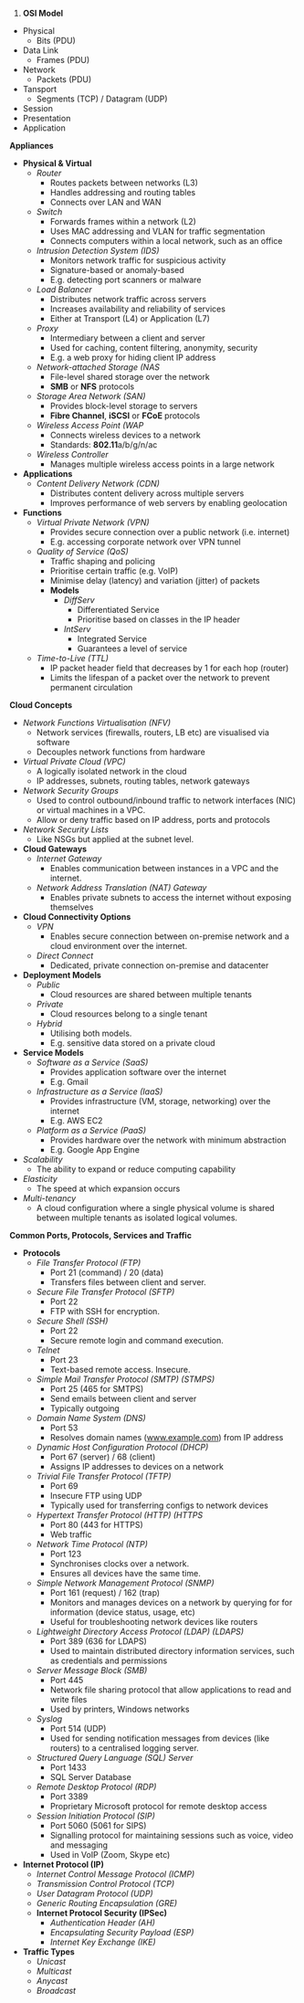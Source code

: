 1. **OSI Model**
- Physical
	- Bits (PDU)
- Data Link
	- Frames (PDU)
- Network
	- Packets (PDU)
- Tansport
	- Segments (TCP) / Datagram (UDP)
- Session
- Presentation
- Application

**Appliances**
- **Physical & Virtual**
	- *Router*
		- Routes packets between networks (L3)
		- Handles addressing and routing tables
		- Connects over LAN and WAN
	- *Switch*
		- Forwards frames within a network (L2)
		- Uses MAC addressing and VLAN for traffic segmentation
		- Connects computers within a local network, such as an office
	- *Intrusion Detection System (IDS)*
		- Monitors network traffic for suspicious activity
		- Signature-based or anomaly-based
		- E.g. detecting port scanners or malware
	- *Load Balancer*
		- Distributes network traffic across servers
		- Increases availability and reliability of services
		- Either at Transport (L4) or Application (L7)
	- *Proxy*
		- Intermediary between a client and server
		- Used for caching, content filtering, anonymity, security
		- E.g. a web proxy for hiding client IP address
	- *Network-attached Storage (NAS*
		- File-level shared storage over the network
		- **SMB** or **NFS** protocols
	- *Storage Area Network (SAN)*
		- Provides block-level storage to servers
		- **Fibre Channel**, **iSCSI** or **FCoE** protocols
	- *Wireless Access Point (WAP*
		- Connects wireless devices to a network
		- Standards: **802.11**a/b/g/n/ac
	- *Wireless Controller*
		- Manages multiple wireless access points in a large network
- **Applications**
	- *Content Delivery Network (CDN)*
		- Distributes content delivery across multiple servers
		- Improves performance of web servers by enabling geolocation
- **Functions**
	- *Virtual Private Network (VPN)*
		- Provides secure connection over a public network (i.e. internet)
		- E.g. accessing corporate network over VPN tunnel
	- *Quality of Service (QoS)*
		- Traffic shaping and policing
		- Prioritise certain traffic (e.g. VoIP)
		- Minimise delay (latency) and variation (jitter) of packets
		- **Models**
			- *DiffServ*
				- Differentiated Service
				- Prioritise based on classes in the IP header
			- *IntServ*
				- Integrated Service
				- Guarantees a level of service
	- *Time-to-Live (TTL)*
		- IP packet header field that decreases by 1 for each hop (router)
		- Limits the lifespan of a packet over the network to prevent permanent circulation

**Cloud Concepts**
- *Network Functions Virtualisation (NFV)*
	- Network services (firewalls, routers, LB etc) are visualised via software
	- Decouples network functions from hardware
- *Virtual Private Cloud (VPC)*
	- A logically isolated network in the cloud
	- IP addresses, subnets, routing tables, network gateways
- *Network Security Groups*
	- Used to control outbound/inbound traffic to network interfaces (NIC) or virtual machines in a VPC.
	- Allow or deny traffic based on IP address, ports and protocols
- *Network Security Lists*
	- Like NSGs but applied at the subnet level. 
- **Cloud Gateways**
	- *Internet Gateway*
		- Enables communication between instances in a VPC and the internet. 
	- *Network Address Translation (NAT) Gateway*
		- Enables private subnets to access the internet without exposing themselves
- **Cloud Connectivity Options**
	- *VPN*
		- Enables secure connection between on-premise network and a cloud environment over the internet.
	- *Direct Connect*
		- Dedicated, private connection on-premise and datacenter
- **Deployment Models**
	- *Public*
		- Cloud resources are shared between multiple tenants
	- *Private*
		- Cloud resources belong to a single tenant
	- *Hybrid*
		- Utilising both models. 
		- E.g. sensitive data stored on a private cloud
- **Service Models**
	- *Software as a Service (SaaS)*
		- Provides application software over the internet
		- E.g. Gmail
	- *Infrastructure as a Service (IaaS)*
		- Provides infrastructure (VM, storage, networking) over the internet
		- E.g. AWS EC2
	- *Platform as a Service (PaaS)*
		- Provides hardware over the network with minimum abstraction
		- E.g. Google App Engine
- *Scalability*
	- The ability to expand or reduce computing capability
- *Elasticity*
	- The speed at which expansion occurs
- *Multi-tenancy*
	- A cloud configuration where a single physical volume is shared between multiple tenants as isolated logical volumes.

**Common Ports, Protocols, Services and Traffic**
- **Protocols**
	- *File Transfer Protocol (FTP)*
		- Port 21 (command) / 20 (data)
		- Transfers files between client and server.
	- *Secure File Transfer Protocol (SFTP)*
		- Port 22
		- FTP with SSH for encryption.
	- *Secure Shell (SSH)*
		- Port 22
		- Secure remote login and command execution. 
	- *Telnet*
		- Port 23
		- Text-based remote access. Insecure.
	- *Simple Mail Transfer Protocol (SMTP) (STMPS)*
		- Port 25 (465 for SMTPS)
		- Send emails between client and server
		- Typically outgoing
	- *Domain Name System (DNS)*
		- Port 53
		- Resolves domain names (www.example.com) from IP address
	- *Dynamic Host Configuration Protocol (DHCP)*
		- Port 67 (server) / 68 (client)
		- Assigns IP addresses to devices on a network
	- *Trivial File Transfer Protocol (TFTP)*
		- Port 69
		- Insecure FTP using UDP
		- Typically used for transferring configs to network devices
	- *Hypertext Transfer Protocol (HTTP) (HTTPS*
		- Port 80 (443 for HTTPS)
		- Web traffic
	- *Network Time Protocol (NTP)*
		- Port 123
		- Synchronises clocks over a network. 
		- Ensures all devices have the same time.
	- *Simple Network Management Protocol (SNMP)*
		- Port 161 (request) / 162 (trap)
		- Monitors and manages devices on a network by querying for for information (device status, usage, etc)
		- Useful for troubleshooting network devices like routers
	- *Lightweight Directory Access Protocol (LDAP) (LDAPS)*
		- Port 389 (636 for LDAPS)
		- Used to maintain distributed directory information services, such as credentials and permissions 
	- *Server Message Block (SMB)*
		- Port 445
		- Network file sharing protocol that allow applications to read and write files
		- Used by printers, Windows networks
	- *Syslog*
		- Port 514 (UDP)
		- Used for sending notification messages from devices (like routers) to a centralised logging server.
	- *Structured Query Language (SQL) Server*
		- Port 1433
		- SQL Server Database
	- *Remote Desktop Protocol (RDP)*
		- Port 3389
		- Proprietary Microsoft protocol for remote desktop access
	- *Session Initiation Protocol (SIP)*
		- Port 5060 (5061 for SIPS)
		- Signalling protocol for maintaining sessions such as voice, video and messaging
		- Used in VoIP (Zoom, Skype etc)
- **Internet Protocol (IP)**
	- *Internet Control Message Protocol (ICMP)*
	- *Transmission Control Protocol (TCP)*
	- *User Datagram Protocol (UDP)*
	- *Generic Routing Encapsulation (GRE)*
	- **Internet Protocol Security (IPSec)**
		- *Authentication Header (AH)*
		- *Encapsulating Security Payload (ESP)*
		- *Internet Key Exchange (IKE)*
- **Traffic Types**
	- *Unicast*
	- *Multicast*
	- *Anycast*
	- *Broadcast*
